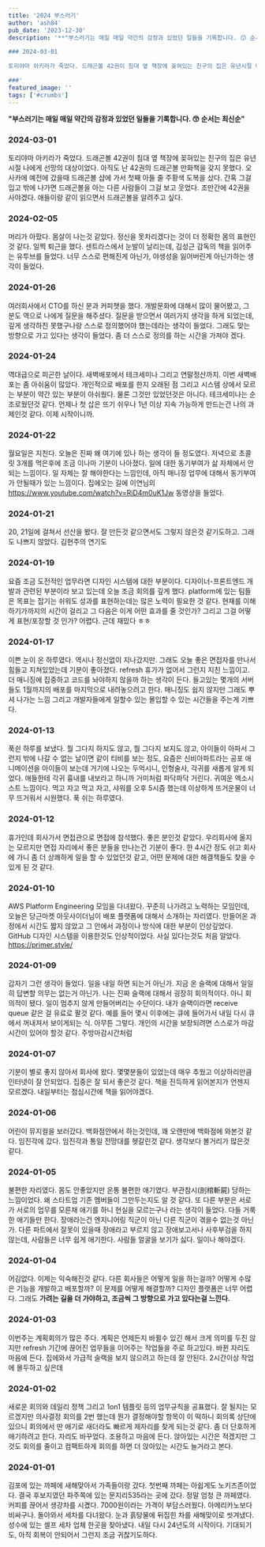 ```yaml
---
title: '2024 부스러기'
author: 'ash84'
pub_date: '2023-12-30'
description: '**"부스러기는 매일 매일 약간의 감정과 있었던 일들을 기록합니다. 😙 순서는 최신순"**

### 2024-03-01

토리야마 아키라가 죽었다. 드래곤볼 42권이 침대 옆 책장에 꽂혀있는 친구의 집은 유년시절 나에게 선망의 대상이었다. 아직도 난 42권의 드래곤볼 만화책을 갖지 못했다. 오사카에 예전에 갔을때 드래곤볼 샵에 가서 첫째 아들 줄 주황색 도복을 샀다. 간혹 그걸 입고 밖에 나가면 드래곤볼을 아는 다른 사람들이 그걸 보고 웃었다. 조만간에 42권을 사야겠다. 애들이랑 같이 읽으면서 드래곤볼을 알려주고 싶다. 

###'
featured_image: ''
tags: ['#crumbs']
---
```


**"부스러기는 매일 매일 약간의 감정과 있었던 일들을 기록합니다. 😙 순서는 최신순"**

### 2024-03-01

토리야마 아키라가 죽었다. 드래곤볼 42권이 침대 옆 책장에 꽂혀있는 친구의 집은 유년시절 나에게 선망의 대상이었다. 아직도 난 42권의 드래곤볼 만화책을 갖지 못했다. 오사카에 예전에 갔을때 드래곤볼 샵에 가서 첫째 아들 줄 주황색 도복을 샀다. 간혹 그걸 입고 밖에 나가면 드래곤볼을 아는 다른 사람들이 그걸 보고 웃었다. 조만간에 42권을 사야겠다. 애들이랑 같이 읽으면서 드래곤볼을 알려주고 싶다. 

### 2024-02-05

머리가 아팠다. 몸살이 나는것 같았다. 정신을 못차리겠다는 것이 더 정확한 몸의 표현인것 같다. 일찍 퇴근을 했다. 센트라스에서 눈발이 날리는데, 김성근 감독의 책을 읽어주는 유투브를 들었다. 너무 스스로 편해진게 아닌가, 야생성을 잃어버린게 아닌가하는 생각이 들었다. 

### 2024-01-26

여러회사에서 CTO를 하신 분과 커피챗을 했다. 개발문화에 대해서 많이 물어봤고, 그 분도 역으로 나에게 질문을 해주셨다. 질문을 받으면서 여러가지 생각을 하게 되었는데, 깊게 생각하진 못했구나랑 스스로 정의했어야 했는데라는 생각이 들었다. 그래도 맞는 방향으로 가고 있다는 생각이 들었다. 좀 더 스스로 정의를 하는 시간을 가져야 겠다. 


### 2024-01-24

역대급으로 피곤한 날이다. 새벽배포에서 테크세미나 그리고 연말정산까지. 이번 새벽배포는 좀 아쉬움이 많았다. 개인적으로 배포를 한지 오래된 점 그리고 시스템 상에서 모르는 부분이 약간 있는 부분이 아쉬웠다. 물론 그것만 있었던것은 아니다. 테크세미나는 순조로웠던것 같다. 언제나 첫 삽은 뜨기 쉬우나 1년 이상 지속 가능하게 만드는건 나의 과제인것 같다. 이제 시작이니까. 
 
### 2024-01-22

월요일은 지친다. 오늘은 진짜 왜 여기에 있나 하는 생각이 들 정도였다. 저녁으로 초콜릿 3개를 먹은후에 조금 이나마 기분이 나아졌다. 일에 대한 동기부여가 삶 자체에서 안되는 느낌이다. 일 자체는 잘 해야한다는 느낌인데, 아직 매니징 업무에 대해서 동기부여가 안될때가 있는 느낌이다. 집에오는 길에 이연님의 https://www.youtube.com/watch?v=RiD4m0uK1Jw 동영상을 들었다. 

### 2024-01-21

20, 21일에 걸쳐서 선산을 봤다. 잘 만든것 같으면서도 그렇지 않은것 같기도하고. 그래도 나쁘지 않았다. 김현주의 연기도

### 2024-01-19

요즘 조금 도전적인 업무라면 디자인 시스템에 대한 부분이다. 디자이너-프론트엔드 개발과 관련된 부분이라 보고 있는데 오늘 조금 회의를 깊게 했다. platform에 있는 팀들은 목표는 잡기는 쉬워도 성과를 표현하는데는 많은 노력이 필요한 것 같다. 현재를 이해하기가까지의 시간이 걸리고 그 다음은 이게 어떤 효과를 줄 것인가? 그리고 그걸 어떻게 표현/포장할 것 인가? 어렵다. 근데 재밌다 ㅎㅎ 


### 2024-01-17
 
이쁜 눈이 온 하루였다. 역시나 정신없이 지나갔지만. 그래도 오늘 좋은 면접자를 만나서 힘들고 지쳐있었는데 기분이 좋아졌다. refresh 휴가가 없어서 그런지 지친 느낌이고. 더 매니징에 집중하고 코드를 놔야하지 않을까 하는 생각이 든다. 들고있는 몇개의 서버들도 1월까지의 배포를 마지막으로 내려놓으려고 한다. 매니징도 쉽지 않지만 그래도 뿌셔 나가는 느낌 그리고 개발자들에게 일할수 있는 몰입할 수 있는 시간들을 주는게 기쁘다. 


### 2024-01-13

푹쉰 하루를 보냈다. 뭘 그다지 하지도 않고, 뭘 그다지 보지도 않고, 아이들이 아파서 그런지 밖에 나갈 수 없는 날이면 같이 티비를 보는 정도, 요즘은 신비아파트라는 공포 애니메이션을 아이들이 보는데 거기에 나오는 두억시니, 인형술사, 각귀를 새롭게 알게 되었다. 애들한테 각귀 흉내를 내보라고 하니까 거미처럼 파닥파닥 거린다. 귀여운 엑소시스트 느낌이다. 먹고 자고 먹고 자고, 샤워를 오후 5시즘 했는데 이상하게 뜨거운물이 너무 뜨거워서 시원했다. 푹 쉬는 하루였다. 


### 2024-01-12

휴가인데 회사가서 면접관으로 면접에 참석했다. 좋은 분인것 같았다. 우리회사에 올지는 모르지만 면접 자리에서 좋은 분들을 만나는건 기분이 좋다. 한 4시간 정도 쉬고 회사에 가니 좀 더 상쾌하게 일을 할 수 있었던것 같고, 어떤 문제에 대한 해결책들도 찾을 수 있게 된 것 같다. 

### 2024-01-10

AWS Platform Engineering 모임을 다녀왔다. 꾸준히 나가려고 노력하는 모임인데, 오늘은 당근마켓 아웃사이더님이 배포 플랫폼에 대해서 소개하는 자리였다. 만들어온 과정에서 시간도 짧지 않았고 그 안에서 과정이나 방식에 대한 부분이 인상깊었다. GitHub 디자인 시스템을 이용한것도 인상적이었다. 사실 있다는것도 처음 알았다. 
https://primer.style/

### 2024-01-09

갑자기 그런 생각이 들었다. 일을 내일 하면 되는거 아닌가. 지금 온 슬랙에 대해서 일일히 답변할 의무는 없는거 아닌가. 나는 진짜 슬랙에 대해서 굉장히 회의적이다. 아니 회의적이 됐다. 일이 멈추지 않게 만들어버리는 수단이다. 내가 슬랙이라면 receive queue 같은 걸 유료로 팔것 같다. 예를 들어 몇시 이후에는 큐에 들어가서 내일 다시 큐에서 꺼내져서 보이게되는 식. 아무튼 그렇다. 개인의 시간을 보장되려면 스스로가 마감시간이 있어야 할것 같다. 주방마감시간처럼 

### 2024-01-07

기분이 별로 좋지 않아서 회사에 왔다. 몇몇분들이 있었는데 매우 추웠고 이상하리만큼 인터넷이 잘 안되었다. 집중은 잘 되서 좋은것 같다. 책을 진득하게 읽어본지가 언젠지 모르겠다. 내일부터는 점심시간에 책을 읽어야겠다. 

### 2024-01-06

어린이 뮤지컬을 보러갔다. 백화점안에서 하는것인데, 꽤 오랜만에 백화점에 와본것 같다. 임진각에 갔다. 임진각과 통일 전망대를 헷갈린것 같다. 생각보다 볼거리가 많은것 같다. 

### 2024-01-05

불편한 자리였다. 몸도 안좋았지만 온통 불편한 애기였다. 부관참시(剖棺斬屍) 당하는 느낌이었다. 왜 스타트업 기존 멤버들이 그만두는지도 알 것 같다. 또 다른 부분은 서로가 서로의 업무를 모른채 애기를 하니 현실을 모르는구나 라는 생각이 들었다. 다들 거룩한 애기들만 한다. 장애라는건 엔지니어링 직군이 아닌 다른 직군이 겪을수 없는것 아닌가. 다른 파트에서 잘못이 있을때 장애라고 부르지 않고 장애보고서나 사후부검을 하지 않는데, 사람들은 너무 쉽게 애기한다. 사람들 얼굴을 보기가 싫다. 일이나 해야겠다. 

### 2024-01-04

어김없다. 이제는 익숙해진것 같다. 다른 회사들은 어떻게 일을 하는걸까? 어떻게 수많은 기능을 개발하고 배포할까? 이 문제를 어떻게 해결할까? 디자인 플랫폼은 너무 어렵다. 그래도 **가려는 길을 더 가야하고, 조금씩 그 방향으로 가고 있다는걸 느낀다.**

### 2024-01-03

이번주는 계획회의가 많은 주다. 계획은 언제든지 바뀔수 있긴 해서 크게 의미를 두진 않지만 refresh 기간에 끊어진 업무들을 이어주는 작업들을 주로 하고있다. 바뀐 자리도 마음에 든다. 집에와서 가급적 슬랙을 보지 않으려고 하는데 잘 안된다. 2시간이상 작업에 몰두하고 싶은데 
 
### 2024-01-02

새로운 회의와 데일리 정책 그리고 1on1 템플릿 등의 업무규칙을 공표했다. 잘 될지는 모르겠지만 의사결정 회의를 2번 했는데 뭔가 결정해야할 항목이 이 떡하니 회의록 상단에 있으니 회의에서 딴 애기로 새더라도 빠르게 제자리를 찾게 되는것 같다. 좀 더 단호하게 애기하려고 한다. 자리도 바꾸었다. 조용하고 마음에 든다. 앉아있는 시간은 적겠지만 그것도 회의를 줄이고 컴팩트하게 회의를 하면 더 앉아있는 시간도 늘거라고 본다.

### 2024-01-01

김포에 있는 까페에 새해맞아서 가족들이랑 갔다. 첫번째 까페는 아쉽게도 노키즈존이었다. 결국 후보지였던 파주쪽에 있는 문지리535라는 곳에 갔다. 정말 엄청 큰 까페였다. 커피를 끊어서 생강차를 시켰다. 7000원이라는 가격이 부담스러웠다. 아메리카노보다 비싸구나. 돌아와서 세차를 다녀왔다. 눈과 흙탕물에 뒤집힌 차를 새해맞이로 씻겨냈다. 성수에 있는 셀프 세차 업체 한곳을 찾아냈다. 내일 다시 24년도의 시작이다. 기대되기도, 아직 회복이 안되어서 그런지 조금 귀찮기도하다. 
